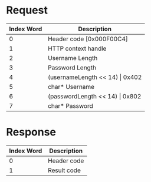 # Request

| Index Word | Description                       |
|------------|-----------------------------------|
| 0          | Header code \[0x000F00C4\]        |
| 1          | HTTP context handle               |
| 2          | Username Length                   |
| 3          | Password Length                   |
| 4          | (usernameLength \<\< 14) \| 0x402 |
| 5          | char\* Username                   |
| 6          | (passwordLength \<\< 14) \| 0x802 |
| 7          | char\* Password                   |

# Response

| Index Word | Description |
|------------|-------------|
| 0          | Header code |
| 1          | Result code |